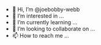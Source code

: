 - 👋 Hi, I’m @joebobby-webb
- 👀 I’m interested in ...
- 🌱 I’m currently learning ...
- 💞️ I’m looking to collaborate on ...
- 📫 How to reach me ...

<!---
joebobby-webb/joebobby-webb is a ✨ special ✨ repository because its `README.md` (this file) appears on your GitHub profile.
You can click the Preview link to take a look at your changes.
--->
